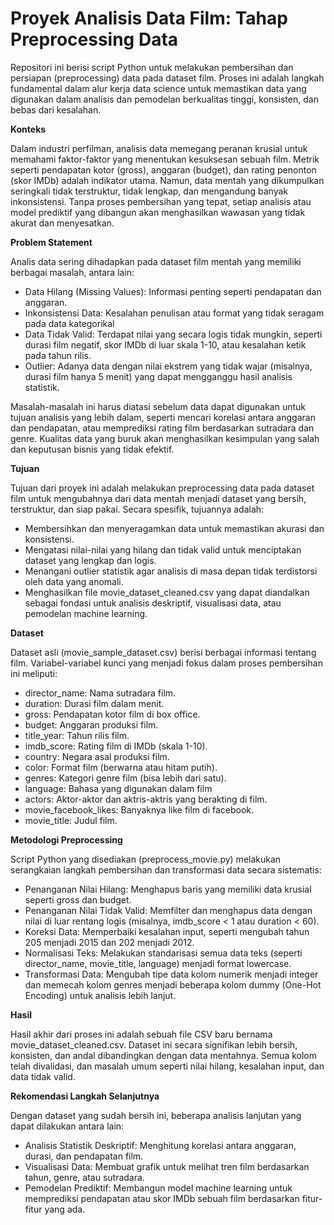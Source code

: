 # Proyek Analisis Data Film: Tahap Preprocessing Data
Repositori ini berisi script Python untuk melakukan pembersihan dan persiapan (preprocessing) data pada dataset film. Proses ini adalah langkah fundamental dalam alur kerja data science untuk memastikan data yang digunakan dalam analisis dan pemodelan berkualitas tinggi, konsisten, dan bebas dari kesalahan.

**Konteks**

Dalam industri perfilman, analisis data memegang peranan krusial untuk memahami faktor-faktor yang menentukan kesuksesan sebuah film. Metrik seperti pendapatan kotor (gross), anggaran (budget), dan rating penonton (skor IMDb) adalah indikator utama. Namun, data mentah yang dikumpulkan seringkali tidak terstruktur, tidak lengkap, dan mengandung banyak inkonsistensi. Tanpa proses pembersihan yang tepat, setiap analisis atau model prediktif yang dibangun akan menghasilkan wawasan yang tidak akurat dan menyesatkan.

**Problem Statement**

Analis data sering dihadapkan pada dataset film mentah yang memiliki berbagai masalah, antara lain:
- Data Hilang (Missing Values): Informasi penting seperti pendapatan dan anggaran.
- Inkonsistensi Data: Kesalahan penulisan atau format yang tidak seragam pada data kategorikal
- Data Tidak Valid: Terdapat nilai yang secara logis tidak mungkin, seperti durasi film negatif, skor IMDb di luar skala 1-10, atau kesalahan ketik pada tahun rilis.
- Outlier: Adanya data dengan nilai ekstrem yang tidak wajar (misalnya, durasi film hanya 5 menit) yang dapat mengganggu hasil analisis statistik.

Masalah-masalah ini harus diatasi sebelum data dapat digunakan untuk tujuan analisis yang lebih dalam, seperti mencari korelasi antara anggaran dan pendapatan, atau memprediksi rating film berdasarkan sutradara dan genre. Kualitas data yang buruk akan menghasilkan kesimpulan yang salah dan keputusan bisnis yang tidak efektif.

**Tujuan**

Tujuan dari proyek ini adalah melakukan preprocessing data pada dataset film untuk mengubahnya dari data mentah menjadi dataset yang bersih, terstruktur, dan siap pakai. Secara spesifik, tujuannya adalah:
- Membersihkan dan menyeragamkan data untuk memastikan akurasi dan konsistensi.
- Mengatasi nilai-nilai yang hilang dan tidak valid untuk menciptakan dataset yang lengkap dan logis.
- Menangani outlier statistik agar analisis di masa depan tidak terdistorsi oleh data yang anomali.
- Menghasilkan file movie_dataset_cleaned.csv yang dapat diandalkan sebagai fondasi untuk analisis deskriptif, visualisasi data, atau pemodelan machine learning.

**Dataset**

Dataset asli (movie_sample_dataset.csv) berisi berbagai informasi tentang film. Variabel-variabel kunci yang menjadi fokus dalam proses pembersihan ini meliputi:

- director_name: Nama sutradara film.
- duration: Durasi film dalam menit.
- gross: Pendapatan kotor film di box office.
- budget: Anggaran produksi film.
- title_year: Tahun rilis film.
- imdb_score: Rating film di IMDb (skala 1-10).
- country: Negara asal produksi film.
- color: Format film (berwarna atau hitam putih).
- genres: Kategori genre film (bisa lebih dari satu).
- language: Bahasa yang digunakan dalam film
- actors: Aktor-aktor dan aktris-aktris yang berakting di film.
- movie_facebook_likes: Banyaknya like film di facebook.
- movie_title: Judul film.

**Metodologi Preprocessing**

Script Python yang disediakan (preprocess_movie.py) melakukan serangkaian langkah pembersihan dan transformasi data secara sistematis:
- Penanganan Nilai Hilang: Menghapus baris yang memiliki data krusial seperti gross dan budget.
- Penanganan Nilai Tidak Valid: Memfilter dan menghapus data dengan nilai di luar rentang logis (misalnya, imdb_score < 1 atau duration < 60).
- Koreksi Data: Memperbaiki kesalahan input, seperti mengubah tahun 205 menjadi 2015 dan 202 menjadi 2012.
- Normalisasi Teks: Melakukan standarisasi semua data teks (seperti director_name, movie_title, language) menjadi format lowercase.
- Transformasi Data: Mengubah tipe data kolom numerik menjadi integer dan memecah kolom genres menjadi beberapa kolom dummy (One-Hot Encoding) untuk analisis lebih lanjut.

**Hasil**

Hasil akhir dari proses ini adalah sebuah file CSV baru bernama movie_dataset_cleaned.csv. Dataset ini secara signifikan lebih bersih, konsisten, dan andal dibandingkan dengan data mentahnya. Semua kolom telah divalidasi, dan masalah umum seperti nilai hilang, kesalahan input, dan data tidak valid.

**Rekomendasi Langkah Selanjutnya**

Dengan dataset yang sudah bersih ini, beberapa analisis lanjutan yang dapat dilakukan antara lain:
- Analisis Statistik Deskriptif: Menghitung korelasi antara anggaran, durasi, dan pendapatan film.
- Visualisasi Data: Membuat grafik untuk melihat tren film berdasarkan tahun, genre, atau sutradara.
- Pemodelan Prediktif: Membangun model machine learning untuk memprediksi pendapatan atau skor IMDb sebuah film berdasarkan fitur-fitur yang ada.
